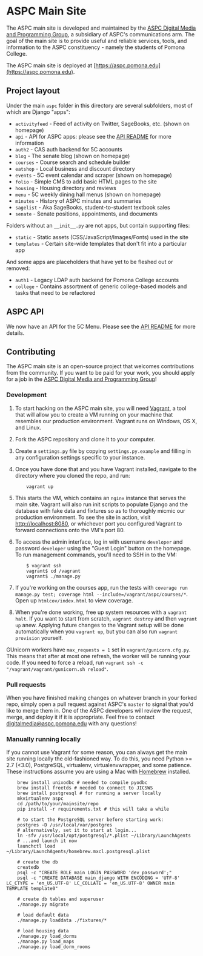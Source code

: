 # ASPC Main Site #

The ASPC main site is developed and maintained by the [ASPC Digital Media and Programming Group](https://aspc.pomona.edu/senate/digital-media-programming/), a subsidiary of ASPC's communications arm. The goal of the main site is to provide useful and reliable services, tools, and information to the ASPC constituency - namely the students of Pomona College.

The ASPC main site is deployed at [https://aspc.pomona.edu](https://aspc.pomona.edu).

## Project layout ##

Under the main `aspc` folder in this directory are several subfolders, most of
which are Django "apps":

- `activityfeed` - Feed of activity on Twitter, SageBooks, etc. (shown on homepage)
- `api` - API for ASPC apps: please see the [API README](aspc/api/README.md) for more information
- `auth2` - CAS auth backend for 5C accounts
- `blog` - The senate blog (shown on homepage)
- `courses` - Course search and schedule builder
- `eatshop` - Local business and discount directory
- `events` - 5C event calendar and scraper (shown on homepage)
- `folio` - Simple CMS to add basic HTML pages to the site
- `housing` - Housing directory and reviews
- `menu` - 5C weekly dining hall menus (shown on homepage)
- `minutes` - History of ASPC minutes and summaries
- `sagelist` - Aka SageBooks, student-to-student textbook sales
- `senate` - Senate positions, appointments, and documents

Folders without an `__init__.py` are not apps, but contain supporting files:

- `static` - Static assets (CSS/JavaScript/Images/Fonts) used in the site
- `templates` - Certain site-wide templates that don't fit into a particular app

And some apps are placeholders that have yet to be fleshed out or removed:

- `auth1` - Legacy LDAP auth backend for Pomona College accounts
- `college` - Contains assortment of generic college-based models and tasks that need to be refactored

## ASPC API ##

We now have an API for the 5C Menu. Please see the [API README](aspc/api/README.md) for more details.

## Contributing ##

The ASPC main site is an open-source project that welcomes contributions from the community. If you want to be paid for your work, you should apply for a job in the [ASPC Digital Media and Programming Group](https://aspc.pomona.edu/senate/digital-media-programming/)!

### Development ###

1. To start hacking on the ASPC main site, you will need [Vagrant](https://www.vagrantup.com), a tool that will allow you to create a VM running on your machine that resembles our production environment. Vagrant runs on Windows, OS X, and Linux.
2. Fork the ASPC repository and clone it to your computer.
3. Create a `settings.py` file by copying `settings.py.example` and filling in any configuration settings specific to your instance.
4. Once you have done that and you have Vagrant installed, navigate to the directory where you cloned the repo, and run:

	```
		vagrant up
	```

5. This starts the VM, which contains an `nginx` instance that serves the main site. Vagrant will also run init scripts to populate Django and the database with fake data and fixtures so as to thoroughly micmic our production environment. To see the site in action, visit [http://localhost:8080](http://localhost:8080), or whichever port you configured Vagrant to forward connections onto the VM's port 80.
6. To access the admin interface, log in with username `developer` and password `developer` using the "Guest Login" button on the homepage. To run management commands, you'll need to SSH in to the VM:

	```
		$ vagrant ssh
		vagrant$ cd /vagrant
		vagrant$ ./manage.py
	```

7. If you're working on the courses app, run the tests with `coverage run manage.py test; coverage html --include=/vagrant/aspc/courses/*`. Open up `htmlcov/index.html` to view coverage.
8. When you're done working, free up system resources with a `vagrant halt`. If you want to start from scratch, `vagrant destroy` and then `vagrant up` anew. Applying future changes to the Vagrant setup will be done automatically when you `vagrant up`, but you can also run `vagrant provision` yourself.

GUnicorn workers have `max_requests = 1` set in `vagrant/gunicorn.cfg.py`. This means that after at most one refresh, the worker will be running your code. If you need to force a reload, run `vagrant ssh -c "/vagrant/vagrant/gunicorn.sh reload"`.

### Pull requests ###

When you have finished making changes on whatever branch in your forked repo, simply open a pull request against ASPC's `master` to signal that you'd like to merge them in. One of the ASPC developers will review the request, merge, and deploy it if it is appropriate. Feel free to contact [digitalmedia@aspc.pomona.edu](mailto:digitalmedia@aspc.pomona.edu) with any questions!

### Manually running locally ###

If you cannot use Vagrant for some reason, you can always get the main site running locally the old-fashioned way. To do this, you need Python >= 2.7 (<3.0), PostgreSQL, virtualenv, virtualenvwrapper, and some patience. These instructions assume you are using a Mac with [Homebrew](http://brew.sh/) installed.

```
    brew install unixodbc # needed to compile pyodbc
    brew install freetds # needed to connect to JICSWS
    brew intall postgresql # for running a server locally
    mkvirtualenv aspc
    cd /path/to/your/mainsite/repo
    pip install -r requirements.txt # this will take a while

    # to start the PostgreSQL server before starting work:
    postgres -D /usr/local/var/postgres
    # alternatively, set it to start at login...
    ln -sfv /usr/local/opt/postgresql/*.plist ~/Library/LaunchAgents
    # ...and launch it now
    launchctl load ~/Library/LaunchAgents/homebrew.mxcl.postgresql.plist

    # create the db
    createdb
    psql -c "CREATE ROLE main LOGIN PASSWORD 'dev_password';"
    psql -c "CREATE DATABASE main_django WITH ENCODING = 'UTF-8' LC_CTYPE = 'en_US.UTF-8' LC_COLLATE = 'en_US.UTF-8' OWNER main TEMPLATE template0"

    # create db tables and superuser
    ./manage.py migrate

    # load default data
    ./manage.py loaddata ./fixtures/*

    # load housing data
    ./manage.py load_dorms
    ./manage.py load_maps
    ./manage.py load_dorm_rooms
```